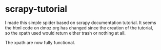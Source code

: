 # scrapy-tutorial

I made this simple spider based on scrapy documentation tutorial. It seems the html code on dmoz.org has changed 
since the creation of the tutorial, so the xpath used would return either trash or nothing at all.

The xpath are now fully functional.
